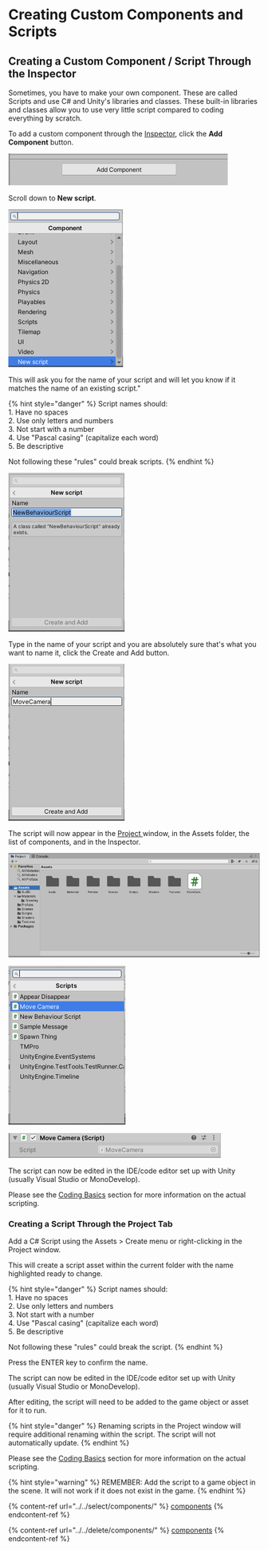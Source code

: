# Creating Custom Components and Scripts

## Creating a Custom Component / Script Through the Inspector

Sometimes, you have to make your own component. These are called Scripts and use C# and Unity's libraries and classes. These built-in libraries and classes allow you to use very little script compared to coding everything by scratch.

To add a custom component through the [Inspector](../../the-unity-interface/the-tabs/inspector-tab.md), click the **Add Component** button.

![](<../../.gitbook/assets/image (83).png>)

Scroll down to **New script**.

![](<../../.gitbook/assets/image (90).png>)

This will ask you for the name of your script and will let you know if it matches the name of an existing script."

{% hint style="danger" %}
Script names should:\
1\. Have no spaces\
2\. Use only letters and numbers\
3\. Not start with a number\
4\. Use "Pascal casing" (capitalize each word)\
5\. Be descriptive

Not following these "rules" could break scripts.
{% endhint %}

![](<../../.gitbook/assets/image (91).png>)

Type in the name of your script and you are absolutely sure that's what you want to name it, click the Create and Add button. 

![](<../../.gitbook/assets/image (92).png>)

The script will now appear in the [Project ](../../the-unity-interface/the-tabs/project-tab.md)window, in the Assets folder, the list of components, and in the Inspector.

![](<../../.gitbook/assets/image (93).png>)

![](<../../.gitbook/assets/image (94).png>)

![](<../../.gitbook/assets/image (95).png>)

The script can now be edited in the IDE/code editor set up with Unity (usually Visual Studio or MonoDevelop).

Please see the [Coding Basics](../../coding-basics/intro-to-scripts.md) section for more information on the actual scripting.

### Creating a Script Through the Project Tab

Add a C# Script using the Assets > Create menu or right-clicking in the Project window.

This will create a script asset within the current folder with the name highlighted ready to change. 

{% hint style="danger" %}
Script names should:\
1\. Have no spaces\
2\. Use only letters and numbers\
3\. Not start with a number\
4\. Use "Pascal casing" (capitalize each word)\
5\. Be descriptive

Not following these "rules" could break the script.
{% endhint %}

Press the ENTER key to confirm the name.

The script can now be edited in the IDE/code editor set up with Unity (usually Visual Studio or MonoDevelop).

After editing, the script will need to be added to the game object or asset for it to run.

{% hint style="danger" %}
Renaming scripts in the Project window will require additional renaming within the script. The script will not automatically update.
{% endhint %}

Please see the [Coding Basics](../../coding-basics/intro-to-scripts.md) section for more information on the actual scripting.

{% hint style="warning" %}
REMEMBER: Add the script to a game object in the scene. It will not work if it does not exist in the game.
{% endhint %}

{% content-ref url="../../select/components/" %}
[components](../../select/components/)
{% endcontent-ref %}

{% content-ref url="../../delete/components/" %}
[components](../../delete/components/)
{% endcontent-ref %}

